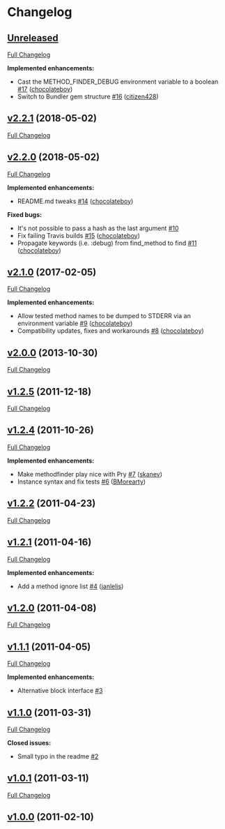# Changelog

## [Unreleased](https://github.com/citizen428/methodfinder/tree/HEAD)

[Full Changelog](https://github.com/citizen428/methodfinder/compare/v2.2.1...HEAD)

**Implemented enhancements:**

- Cast the METHOD\_FINDER\_DEBUG environment variable to a boolean [\#17](https://github.com/citizen428/methodfinder/pull/17) ([chocolateboy](https://github.com/chocolateboy))
- Switch to Bundler gem structure [\#16](https://github.com/citizen428/methodfinder/pull/16) ([citizen428](https://github.com/citizen428))

## [v2.2.1](https://github.com/citizen428/methodfinder/tree/v2.2.1) (2018-05-02)
[Full Changelog](https://github.com/citizen428/methodfinder/compare/v2.2.0...v2.2.1)

## [v2.2.0](https://github.com/citizen428/methodfinder/tree/v2.2.0) (2018-05-02)
[Full Changelog](https://github.com/citizen428/methodfinder/compare/v2.1.0...v2.2.0)

**Implemented enhancements:**

- README.md tweaks [\#14](https://github.com/citizen428/methodfinder/pull/14) ([chocolateboy](https://github.com/chocolateboy))

**Fixed bugs:**

- It's not possible to pass a hash as the last argument [\#10](https://github.com/citizen428/methodfinder/issues/10)
- Fix failing Travis builds [\#15](https://github.com/citizen428/methodfinder/pull/15) ([chocolateboy](https://github.com/chocolateboy))
- Propagate keywords \(i.e. :debug\) from find\_method to find [\#11](https://github.com/citizen428/methodfinder/pull/11) ([chocolateboy](https://github.com/chocolateboy))

## [v2.1.0](https://github.com/citizen428/methodfinder/tree/v2.1.0) (2017-02-05)
[Full Changelog](https://github.com/citizen428/methodfinder/compare/v2.0.0...v2.1.0)

**Implemented enhancements:**

- Allow tested method names to be dumped to STDERR via an environment variable [\#9](https://github.com/citizen428/methodfinder/pull/9) ([chocolateboy](https://github.com/chocolateboy))
- Compatibility updates, fixes and workarounds [\#8](https://github.com/citizen428/methodfinder/pull/8) ([chocolateboy](https://github.com/chocolateboy))

## [v2.0.0](https://github.com/citizen428/methodfinder/tree/v2.0.0) (2013-10-30)
[Full Changelog](https://github.com/citizen428/methodfinder/compare/v1.2.5...v2.0.0)

## [v1.2.5](https://github.com/citizen428/methodfinder/tree/v1.2.5) (2011-12-18)
[Full Changelog](https://github.com/citizen428/methodfinder/compare/v1.2.4...v1.2.5)

## [v1.2.4](https://github.com/citizen428/methodfinder/tree/v1.2.4) (2011-10-26)
[Full Changelog](https://github.com/citizen428/methodfinder/compare/v1.2.2...v1.2.4)

**Implemented enhancements:**

- Make methodfinder play nice with Pry [\#7](https://github.com/citizen428/methodfinder/pull/7) ([skanev](https://github.com/skanev))
- Instance syntax and fix tests [\#6](https://github.com/citizen428/methodfinder/pull/6) ([BMorearty](https://github.com/BMorearty))

## [v1.2.2](https://github.com/citizen428/methodfinder/tree/v1.2.2) (2011-04-23)
[Full Changelog](https://github.com/citizen428/methodfinder/compare/v1.2.1...v1.2.2)

## [v1.2.1](https://github.com/citizen428/methodfinder/tree/v1.2.1) (2011-04-16)
[Full Changelog](https://github.com/citizen428/methodfinder/compare/v1.2.0...v1.2.1)

**Implemented enhancements:**

- Add a method ignore list [\#4](https://github.com/citizen428/methodfinder/pull/4) ([janlelis](https://github.com/janlelis))

## [v1.2.0](https://github.com/citizen428/methodfinder/tree/v1.2.0) (2011-04-08)
[Full Changelog](https://github.com/citizen428/methodfinder/compare/v1.1.1...v1.2.0)

## [v1.1.1](https://github.com/citizen428/methodfinder/tree/v1.1.1) (2011-04-05)
[Full Changelog](https://github.com/citizen428/methodfinder/compare/v1.1.0...v1.1.1)

**Implemented enhancements:**

- Alternative block interface [\#3](https://github.com/citizen428/methodfinder/issues/3)

## [v1.1.0](https://github.com/citizen428/methodfinder/tree/v1.1.0) (2011-03-31)
[Full Changelog](https://github.com/citizen428/methodfinder/compare/v1.0.1...v1.1.0)

**Closed issues:**

- Small typo in the readme [\#2](https://github.com/citizen428/methodfinder/issues/2)

## [v1.0.1](https://github.com/citizen428/methodfinder/tree/v1.0.1) (2011-03-11)
[Full Changelog](https://github.com/citizen428/methodfinder/compare/v1.0.0...v1.0.1)

## [v1.0.0](https://github.com/citizen428/methodfinder/tree/v1.0.0) (2011-02-10)

